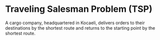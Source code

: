# Traveling Salesman Problem (TSP)
 A cargo company, headquartered in Kocaeli, delivers orders to their destinations by the shortest route and returns to the starting point by the shortest route.
